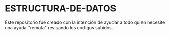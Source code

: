 # ESTRUCTURA-DE-DATOS


Este repositorio fue creado con la intención de ayudar a todo quien necesite una ayuda "remota" revisando los codigos subidos.
